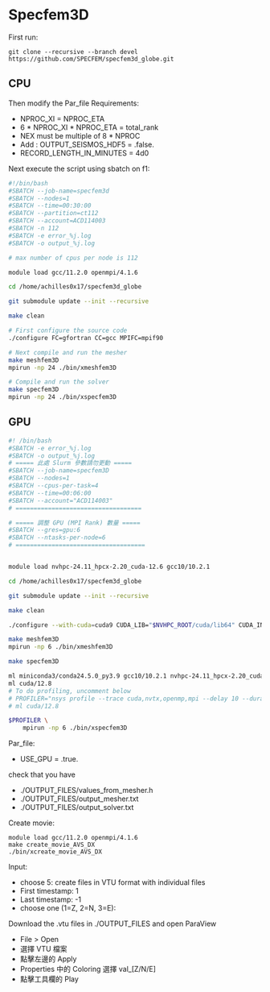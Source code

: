 # Specfem3D 

First run:
```
git clone --recursive --branch devel https://github.com/SPECFEM/specfem3d_globe.git
```
## CPU
Then modify the Par_file
Requirements:
- NPROC_XI = NPROC_ETA
- 6 * NPROC_XI * NPROC_ETA = total_rank
- NEX must be multiple of 8 * NPROC
- Add : OUTPUT_SEISMOS_HDF5	    = .false.
- RECORD_LENGTH_IN_MINUTES = 4d0

Next execute the script using sbatch on f1:
```sh
#!/bin/bash
#SBATCH --job-name=specfem3d
#SBATCH --nodes=1
#SBATCH --time=00:30:00
#SBATCH --partition=ct112
#SBATCH --account=ACD114003
#SBATCH -n 112
#SBATCH -e error_%j.log
#SBATCH -o output_%j.log

# max number of cpus per node is 112

module load gcc/11.2.0 openmpi/4.1.6

cd /home/achilles0x17/specfem3d_globe

git submodule update --init --recursive

make clean

# First configure the source code
./configure FC=gfortran CC=gcc MPIFC=mpif90

# Next compile and run the mesher
make meshfem3D
mpirun -np 24 ./bin/xmeshfem3D

# Compile and run the solver
make specfem3D
mpirun -np 24 ./bin/xspecfem3D
```
## GPU
```sh
#! /bin/bash
#SBATCH -e error_%j.log
#SBATCH -o output_%j.log
# ===== 此處 Slurm 參數請勿更動 =====
#SBATCH --job-name=specfem3D
#SBATCH --nodes=1
#SBATCH --cpus-per-task=4
#SBATCH --time=00:06:00
#SBATCH --account="ACD114003"
# ===================================

# ===== 調整 GPU (MPI Rank) 數量 =====
#SBATCH --gres=gpu:6
#SBATCH --ntasks-per-node=6
# ====================================


module load nvhpc-24.11_hpcx-2.20_cuda-12.6 gcc10/10.2.1

cd /home/achilles0x17/specfem3d_globe

git submodule update --init --recursive

make clean

./configure --with-cuda=cuda9 CUDA_LIB="$NVHPC_ROOT/cuda/lib64" CUDA_INC="$NVHPC_ROOT/cuda/include" --enable-cuda-aware-mpi

make meshfem3D
mpirun -np 6 ./bin/xmeshfem3D 

make specfem3D

ml miniconda3/conda24.5.0_py3.9 gcc10/10.2.1 nvhpc-24.11_hpcx-2.20_cuda-12.6
ml cuda/12.8
# To do profiling, uncomment below
# PROFILER="nsys profile --trace cuda,nvtx,openmp,mpi --delay 10 --duration 10 --output specfem3D-profile-${SLURM_JOB_ID}.nsys-rep"
# ml cuda/12.8

$PROFILER \
    mpirun -np 6 ./bin/xspecfem3D
```
Par_file:
- USE_GPU = .true.


check that you have  
- ./OUTPUT_FILES/values_from_mesher.h
- ./OUTPUT_FILES/output_mesher.txt
- ./OUTPUT_FILES/output_solver.txt

Create movie:
```
module load gcc/11.2.0 openmpi/4.1.6
make create_movie_AVS_DX
./bin/xcreate_movie_AVS_DX
```
Input: 
- choose 5:  create files in VTU format with individual files  
- First timestamp: 1  
- Last timestamp: -1  
- choose one (1=Z, 2=N, 3=E):  

Download the .vtu files in ./OUTPUT_FILES and open ParaView  
- File > Open
- 選擇 VTU 檔案
- 點擊左邊的 Apply
- Properties 中的 Coloring 選擇 val_[Z/N/E]
- 點擊工具欄的 Play



